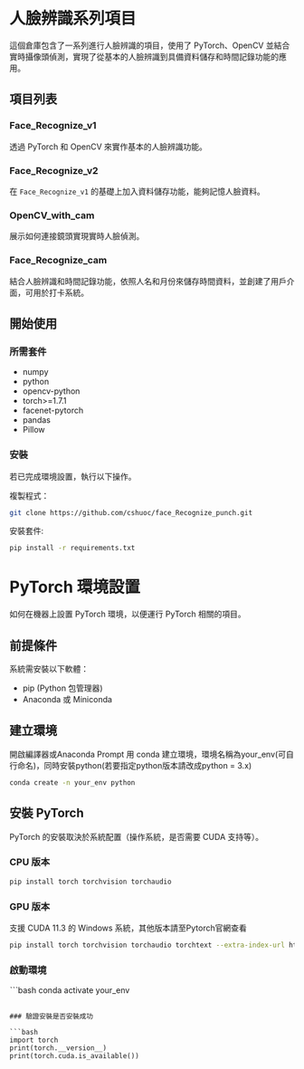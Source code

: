 # 人臉辨識系列項目

這個倉庫包含了一系列進行人臉辨識的項目，使用了 PyTorch、OpenCV 並結合實時攝像頭偵測，實現了從基本的人臉辨識到具備資料儲存和時間記錄功能的應用。

## 項目列表

### Face_Recognize_v1

透過 PyTorch 和 OpenCV 來實作基本的人臉辨識功能。

### Face_Recognize_v2

在 `Face_Recognize_v1` 的基礎上加入資料儲存功能，能夠記憶人臉資料。

### OpenCV_with_cam

展示如何連接鏡頭實現實時人臉偵測。

### Face_Recognize_cam

結合人臉辨識和時間記錄功能，依照人名和月份來儲存時間資料，並創建了用戶介面，可用於打卡系統。

## 開始使用

### 所需套件

- numpy
- python
- opencv-python
- torch>=1.7.1
- facenet-pytorch
- pandas
- Pillow

### 安裝
若已完成環境設置，執行以下操作。

複製程式：

```bash
git clone https://github.com/cshuoc/face_Recognize_punch.git
```

安裝套件:
```bash
pip install -r requirements.txt
```

# PyTorch 環境設置

如何在機器上設置 PyTorch 環境，以便運行 PyTorch 相關的項目。

## 前提條件

系統需安裝以下軟體：

- pip (Python 包管理器)
- Anaconda 或 Miniconda
  
## 建立環境

開啟編譯器或Anaconda Prompt
用 conda 建立環境，環境名稱為your_env(可自行命名)，同時安裝python(若要指定python版本請改成python = 3.x)

```bash
conda create -n your_env python
```

## 安裝 PyTorch

PyTorch 的安裝取決於系統配置（操作系統，是否需要 CUDA 支持等）。

### CPU 版本

```bash
pip install torch torchvision torchaudio
```
### GPU 版本
支援 CUDA 11.3 的 Windows 系統，其他版本請至Pytorch官網查看

```bash
pip install torch torchvision torchaudio torchtext --extra-index-url https://download.pytorch.org/whl/cu113
```

### 啟動環境

ˋˋˋbash
conda activate your_env
```

### 驗證安裝是否安裝成功

```bash
import torch
print(torch.__version__)
print(torch.cuda.is_available())
```


